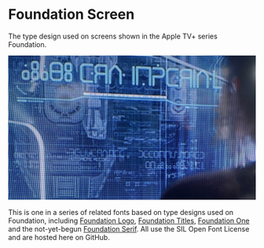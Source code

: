# Foundation Screen

The type design used on screens shown in the Apple TV+ series Foundation.

<img src="screens/Foundation_Screen_12102_era_imperial.jpg" alt="The blockish letters onscreen are related to the Foundation One font, but simplified in several ways">

This is one in a series of related fonts based on type designs used on Foundation, including <a href="https://github.com/rsperberg/foundation-logo" title="Jump to Foundation Logo repo">Foundation Logo</a>, <a href="https://github.com/rsperberg/foundation-titles-hand" title="Jump to Foundation Titles repo">Foundation Titles</a>, <a href="https://github.com/rsperberg/foundation-one" title="Jump to Foundation One repo">Foundation One</a> and the not-yet-begun <a href="https://github.com/rsperberg/foundation-serif" title="Jump to Foundation Serif repo">Foundation Serif</a>.  All use the SIL Open Font License and are hosted here on GitHub.
